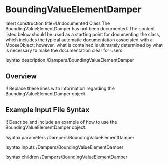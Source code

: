 # BoundingValueElementDamper

!alert construction title=Undocumented Class
The BoundingValueElementDamper has not been documented. The content listed below should be used as a starting point for
documenting the class, which includes the typical automatic documentation associated with a
MooseObject; however, what is contained is ultimately determined by what is necessary to make the
documentation clear for users.

!syntax description /Dampers/BoundingValueElementDamper

## Overview

!! Replace these lines with information regarding the BoundingValueElementDamper object.

## Example Input File Syntax

!! Describe and include an example of how to use the BoundingValueElementDamper object.

!syntax parameters /Dampers/BoundingValueElementDamper

!syntax inputs /Dampers/BoundingValueElementDamper

!syntax children /Dampers/BoundingValueElementDamper
